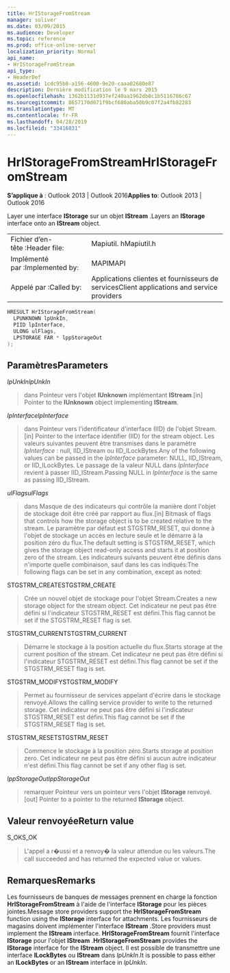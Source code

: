 ```yaml
---
title: HrIStorageFromStream
manager: soliver
ms.date: 03/09/2015
ms.audience: Developer
ms.topic: reference
ms.prod: office-online-server
localization_priority: Normal
api_name:
- HrIStorageFromStream
api_type:
- HeaderDef
ms.assetid: 1cdc95b8-a156-4600-9e20-caaa02680e87
description: Dernière modification le 9 mars 2015
ms.openlocfilehash: 1362b1131d937ef240aa1962db8c1b5116786c67
ms.sourcegitcommit: 8657170d071f9bcf680aba50b9c07f2a4fb82283
ms.translationtype: MT
ms.contentlocale: fr-FR
ms.lasthandoff: 04/28/2019
ms.locfileid: "33416831"
---
```

# <a name="hristoragefromstream"></a><span data-ttu-id="26b82-103">HrIStorageFromStream</span><span class="sxs-lookup"><span data-stu-id="26b82-103">HrIStorageFromStream</span></span>

  
  
<span data-ttu-id="26b82-104">**S’applique à** : Outlook 2013 | Outlook 2016</span><span class="sxs-lookup"><span data-stu-id="26b82-104">**Applies to**: Outlook 2013 | Outlook 2016</span></span> 
  
<span data-ttu-id="26b82-105">Layer une interface **IStorage** sur un objet **IStream** .</span><span class="sxs-lookup"><span data-stu-id="26b82-105">Layers an **IStorage** interface onto an **IStream** object.</span></span> 
  
|||
|:-----|:-----|
|<span data-ttu-id="26b82-106">Fichier d’en-tête :</span><span class="sxs-lookup"><span data-stu-id="26b82-106">Header file:</span></span>  <br/> |<span data-ttu-id="26b82-107">Mapiutil. h</span><span class="sxs-lookup"><span data-stu-id="26b82-107">Mapiutil.h</span></span>  <br/> |
|<span data-ttu-id="26b82-108">Implémenté par :</span><span class="sxs-lookup"><span data-stu-id="26b82-108">Implemented by:</span></span>  <br/> |<span data-ttu-id="26b82-109">MAPI</span><span class="sxs-lookup"><span data-stu-id="26b82-109">MAPI</span></span>  <br/> |
|<span data-ttu-id="26b82-110">Appelé par :</span><span class="sxs-lookup"><span data-stu-id="26b82-110">Called by:</span></span>  <br/> |<span data-ttu-id="26b82-111">Applications clientes et fournisseurs de services</span><span class="sxs-lookup"><span data-stu-id="26b82-111">Client applications and service providers</span></span>  <br/> |
   
```cpp
HRESULT HrIStorageFromStream(
  LPUNKNOWN lpUnkIn,
  PIID lpInterface,
  ULONG ulFlags,
  LPSTORAGE FAR * lppStorageOut
);
```

## <a name="parameters"></a><span data-ttu-id="26b82-112">Paramètres</span><span class="sxs-lookup"><span data-stu-id="26b82-112">Parameters</span></span>

 <span data-ttu-id="26b82-113">_lpUnkIn_</span><span class="sxs-lookup"><span data-stu-id="26b82-113">_lpUnkIn_</span></span>
  
> <span data-ttu-id="26b82-114">dans Pointeur vers l'objet **IUnknown** implémentant **IStream**.</span><span class="sxs-lookup"><span data-stu-id="26b82-114">[in] Pointer to the **IUnknown** object implementing **IStream**.</span></span> 
    
 <span data-ttu-id="26b82-115">_lpInterface_</span><span class="sxs-lookup"><span data-stu-id="26b82-115">_lpInterface_</span></span>
  
> <span data-ttu-id="26b82-116">dans Pointeur vers l'identificateur d'interface (IID) de l'objet Stream.</span><span class="sxs-lookup"><span data-stu-id="26b82-116">[in] Pointer to the interface identifier (IID) for the stream object.</span></span> <span data-ttu-id="26b82-117">Les valeurs suivantes peuvent être transmises dans le paramètre _lpInterface_ : null, IID_IStream ou IID_ILockBytes.</span><span class="sxs-lookup"><span data-stu-id="26b82-117">Any of the following values can be passed in the  _lpInterface_ parameter: NULL, IID_IStream, or IID_ILockBytes.</span></span> <span data-ttu-id="26b82-118">Le passage de la valeur NULL dans _lpInterface_ revient à passer IID_IStream.</span><span class="sxs-lookup"><span data-stu-id="26b82-118">Passing NULL in  _lpInterface_ is the same as passing IID_IStream.</span></span> 
    
 <span data-ttu-id="26b82-119">_ulFlags_</span><span class="sxs-lookup"><span data-stu-id="26b82-119">_ulFlags_</span></span>
  
> <span data-ttu-id="26b82-120">dans Masque de des indicateurs qui contrôle la manière dont l'objet de stockage doit être créé par rapport au flux.</span><span class="sxs-lookup"><span data-stu-id="26b82-120">[in] Bitmask of flags that controls how the storage object is to be created relative to the stream.</span></span> <span data-ttu-id="26b82-121">Le paramètre par défaut est STGSTRM_RESET, qui donne à l'objet de stockage un accès en lecture seule et le démarre à la position zéro du flux.</span><span class="sxs-lookup"><span data-stu-id="26b82-121">The default setting is STGSTRM_RESET, which gives the storage object read-only access and starts it at position zero of the stream.</span></span> <span data-ttu-id="26b82-122">Les indicateurs suivants peuvent être définis dans n'importe quelle combinaison, sauf dans les cas indiqués:</span><span class="sxs-lookup"><span data-stu-id="26b82-122">The following flags can be set in any combination, except as noted:</span></span>
    
<span data-ttu-id="26b82-123">STGSTRM_CREATE</span><span class="sxs-lookup"><span data-stu-id="26b82-123">STGSTRM_CREATE</span></span> 
  
> <span data-ttu-id="26b82-124">Crée un nouvel objet de stockage pour l'objet Stream.</span><span class="sxs-lookup"><span data-stu-id="26b82-124">Creates a new storage object for the stream object.</span></span> <span data-ttu-id="26b82-125">Cet indicateur ne peut pas être défini si l'indicateur STGSTRM_RESET est défini.</span><span class="sxs-lookup"><span data-stu-id="26b82-125">This flag cannot be set if the STGSTRM_RESET flag is set.</span></span> 
    
<span data-ttu-id="26b82-126">STGSTRM_CURRENT</span><span class="sxs-lookup"><span data-stu-id="26b82-126">STGSTRM_CURRENT</span></span> 
  
> <span data-ttu-id="26b82-127">Démarre le stockage à la position actuelle du flux.</span><span class="sxs-lookup"><span data-stu-id="26b82-127">Starts storage at the current position of the stream.</span></span> <span data-ttu-id="26b82-128">Cet indicateur ne peut pas être défini si l'indicateur STGSTRM_RESET est défini.</span><span class="sxs-lookup"><span data-stu-id="26b82-128">This flag cannot be set if the STGSTRM_RESET flag is set.</span></span> 
    
<span data-ttu-id="26b82-129">STGSTRM_MODIFY</span><span class="sxs-lookup"><span data-stu-id="26b82-129">STGSTRM_MODIFY</span></span> 
  
> <span data-ttu-id="26b82-130">Permet au fournisseur de services appelant d'écrire dans le stockage renvoyé.</span><span class="sxs-lookup"><span data-stu-id="26b82-130">Allows the calling service provider to write to the returned storage.</span></span> <span data-ttu-id="26b82-131">Cet indicateur ne peut pas être défini si l'indicateur STGSTRM_RESET est défini.</span><span class="sxs-lookup"><span data-stu-id="26b82-131">This flag cannot be set if the STGSTRM_RESET flag is set.</span></span> 
    
<span data-ttu-id="26b82-132">STGSTRM_RESET</span><span class="sxs-lookup"><span data-stu-id="26b82-132">STGSTRM_RESET</span></span> 
  
> <span data-ttu-id="26b82-133">Commence le stockage à la position zéro.</span><span class="sxs-lookup"><span data-stu-id="26b82-133">Starts storage at position zero.</span></span> <span data-ttu-id="26b82-134">Cet indicateur ne peut pas être défini si aucun autre indicateur n'est défini.</span><span class="sxs-lookup"><span data-stu-id="26b82-134">This flag cannot be set if any other flag is set.</span></span> 
    
 <span data-ttu-id="26b82-135">_lppStorageOut_</span><span class="sxs-lookup"><span data-stu-id="26b82-135">_lppStorageOut_</span></span>
  
> <span data-ttu-id="26b82-136">remarquer Pointeur vers un pointeur vers l'objet **IStorage** renvoyé.</span><span class="sxs-lookup"><span data-stu-id="26b82-136">[out] Pointer to a pointer to the returned **IStorage** object.</span></span> 
    
## <a name="return-value"></a><span data-ttu-id="26b82-137">Valeur renvoyée</span><span class="sxs-lookup"><span data-stu-id="26b82-137">Return value</span></span>

<span data-ttu-id="26b82-138">S_OK</span><span class="sxs-lookup"><span data-stu-id="26b82-138">S_OK</span></span> 
  
> <span data-ttu-id="26b82-139">L'appel a r�ussi et a renvoy� la valeur attendue ou les valeurs.</span><span class="sxs-lookup"><span data-stu-id="26b82-139">The call succeeded and has returned the expected value or values.</span></span>
    
## <a name="remarks"></a><span data-ttu-id="26b82-140">Remarques</span><span class="sxs-lookup"><span data-stu-id="26b82-140">Remarks</span></span>

<span data-ttu-id="26b82-141">Les fournisseurs de banques de messages prennent en charge la fonction **HrIStorageFromStream** à l'aide de l'interface **IStorage** pour les pièces jointes.</span><span class="sxs-lookup"><span data-stu-id="26b82-141">Message store providers support the **HrIStorageFromStream** function using the **IStorage** interface for attachments.</span></span> <span data-ttu-id="26b82-142">Les fournisseurs de magasins doivent implémenter l'interface **IStream** .</span><span class="sxs-lookup"><span data-stu-id="26b82-142">Store providers must implement the **IStream** interface.</span></span> <span data-ttu-id="26b82-143">**HrIStorageFromStream** fournit l'interface **IStorage** pour l'objet **IStream** .</span><span class="sxs-lookup"><span data-stu-id="26b82-143">**HrIStorageFromStream** provides the **IStorage** interface for the **IStream** object.</span></span> <span data-ttu-id="26b82-144">Il est possible de transmettre une interface **ILockBytes** ou **IStream** dans _lpUnkIn_.</span><span class="sxs-lookup"><span data-stu-id="26b82-144">It is possible to pass either an **ILockBytes** or an **IStream** interface in  _lpUnkIn_.</span></span> 
  

